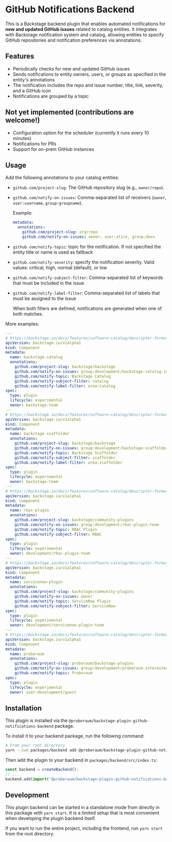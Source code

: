 # GitHub Notifications Backend

This is a Backstage backend plugin that enables automated notifications for **new and updated GitHub issues** related to catalog entities. It integrates with Backstage notification system and catalog, allowing entities to specify GitHub repositories and notification preferences via annotations.

## Features

- Periodically checks for new and updated GitHub issues
- Sends notifications to entity owners, users, or groups as specified in the entity's annotations
- The notification includes the repo and issue number, title, link, severity, and a GitHub icon
- Notifications are grouped by a topic

## Not yet implemented (contributions are welcome!)

- Configuration option for the scheduler (currently it runs every 10 minutes)
- Notifications for PRs
- Support for on-prem GitHub instances

## Usage

Add the following annotations to your catalog entities:

- `github.com/project-slug`: The GitHub repository slug (e.g., `owner/repo`).
- `github.com/notify-on-issues`: Comma-separated list of receivers (`owner`, `user:username`, `group:groupname`).

  Example:

  ```yaml
  metadata:
    annotations:
      github.com/project-slug: org/repo
      github.com/notify-on-issues: owner, user:alice, group:devs
  ```

- `github.com/notify-topic`: topic for the notification. If not specified the entity title or name is used as fallback
- `github.com/notify-severity`: specify the notification severity. Valid values: critical, high, normal (default), or low
- `github.com/notify-subject-filter`: Comma-separated list of keywords that must be included in the issue
- `github.com/notify-label-filter`: Comma-separated list of labels that must be assigned to the issue

  When both filters are defined, notifications are generated when one of both matches.

More examples:

```yaml
---
# https://backstage.io/docs/features/software-catalog/descriptor-format#kind-component
apiVersion: backstage.io/v1alpha1
kind: Component
metadata:
  name: backstage-catalog
  annotations:
    github.com/project-slug: backstage/backstage
    github.com/notify-on-issues: group:development/backstage-catalog-interested-people
    github.com/notify-topic: Backstage Catalog
    github.com/notify-subject-filter: catalog
    github.com/notify-label-filter: area:catalog
spec:
  type: plugin
  lifecycle: experimental
  owner: backstage-team
---
# https://backstage.io/docs/features/software-catalog/descriptor-format#kind-component
apiVersion: backstage.io/v1alpha1
kind: Component
metadata:
  name: backstage-scaffolder
  annotations:
    github.com/project-slug: backstage/backstage
    github.com/notify-on-issues: group:development/backstage-scaffolder-interested-people
    github.com/notify-topic: Backstage Scaffolder
    github.com/notify-subject-filter: scaffolder
    github.com/notify-label-filter: area:scaffolder
spec:
  type: plugin
  lifecycle: experimental
  owner: backstage-team
---
# https://backstage.io/docs/features/software-catalog/descriptor-format#kind-component
apiVersion: backstage.io/v1alpha1
kind: Component
metadata:
  name: rbac-plugin
  annotations:
    github.com/project-slug: backstage/community-plugins
    github.com/notify-on-issues: group:development/rbac-plugin-team
    github.com/notify-topic: RBAC Plugin
    github.com/notify-subject-filter: RBAC
spec:
  type: plugin
  lifecycle: experimental
  owner: development/rbac-plugin-team
---
# https://backstage.io/docs/features/software-catalog/descriptor-format#kind-component
apiVersion: backstage.io/v1alpha1
kind: Component
metadata:
  name: servicenow-plugin
  annotations:
    github.com/project-slug: backstage/community-plugins
    github.com/notify-on-issues: owner
    github.com/notify-topic: ServiceNow Plugin
    github.com/notify-subject-filter: ServiceNow
spec:
  type: plugin
  lifecycle: experimental
  owner: development/servicenow-plugin-team
---
# https://backstage.io/docs/features/software-catalog/descriptor-format#kind-component
apiVersion: backstage.io/v1alpha1
kind: Component
metadata:
  name: proberaum
  annotations:
    github.com/project-slug: proberaum/backstage-plugins
    github.com/notify-on-issues: group:development/proberaum-interested-people
    github.com/notify-topic: Proberaum
spec:
  type: plugin
  lifecycle: experimental
  owner: user:development/guest
```

## Installation

This plugin is installed via the `@proberaum/backstage-plugin-github-notifications-backend` package.

To install it to your backend package, run the following command:

```bash
# From your root directory
yarn --cwd packages/backend add @proberaum/backstage-plugin-github-notifications-backend
```

Then add the plugin to your backend in `packages/backend/src/index.ts`:

```ts
const backend = createBackend();
// ...
backend.add(import('@proberaum/backstage-plugin-github-notifications-backend'));
```

## Development

This plugin backend can be started in a standalone mode from directly in this
package with `yarn start`. It is a limited setup that is most convenient when
developing the plugin backend itself.

If you want to run the entire project, including the frontend, run `yarn start` from the root directory.
